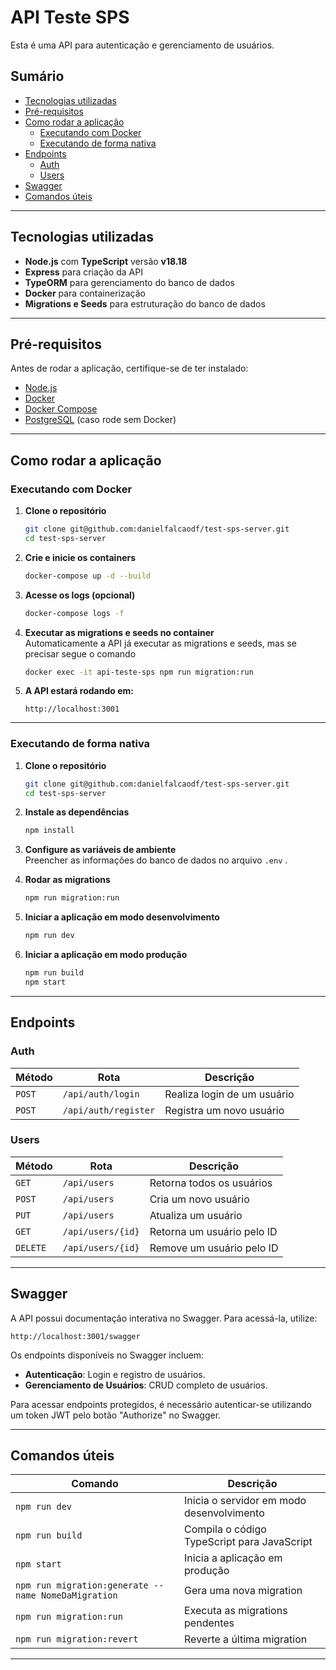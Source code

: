 # API Teste SPS

Esta é uma API para autenticação e gerenciamento de usuários.

## Sumário

- [Tecnologias utilizadas](#tecnologias-utilizadas)
- [Pré-requisitos](#pré-requisitos)
- [Como rodar a aplicação](#como-rodar-a-aplicação)
  - [Executando com Docker](#executando-com-docker)
  - [Executando de forma nativa](#executando-de-forma-nativa)
- [Endpoints](#endpoints)
  - [Auth](#auth)
  - [Users](#users)
- [Swagger](#swagger)
- [Comandos úteis](#comandos-úteis)

---
## Tecnologias utilizadas

- **Node.js** com **TypeScript** versão **v18.18**
- **Express** para criação da API
- **TypeORM** para gerenciamento do banco de dados
- **Docker** para containerização
- **Migrations e Seeds** para estruturação do banco de dados

---

## Pré-requisitos

Antes de rodar a aplicação, certifique-se de ter instalado:

- [Node.js](https://nodejs.org/)
- [Docker](https://www.docker.com/)
- [Docker Compose](https://docs.docker.com/compose/)
- [PostgreSQL](https://www.postgresql.org/) (caso rode sem Docker)

---

## Como rodar a aplicação

### Executando com Docker

1. **Clone o repositório**  
   ```sh
   git clone git@github.com:danielfalcaodf/test-sps-server.git
   cd test-sps-server
   ```

2. **Crie e inicie os containers**  
   ```sh
   docker-compose up -d --build
   ```

3. **Acesse os logs (opcional)**  
   ```sh
   docker-compose logs -f
   ```

4. **Executar as migrations e seeds no container**  
  Automaticamente a API já executar as migrations e seeds, mas se precisar segue o comando  
   ```sh
   docker exec -it api-teste-sps npm run migration:run
   ```

5. **A API estará rodando em:**  
   ```
   http://localhost:3001
   ```

---

### Executando de forma nativa

1. **Clone o repositório**  
   ```sh
   git clone git@github.com:danielfalcaodf/test-sps-server.git
   cd test-sps-server
   ```

2. **Instale as dependências**  
   ```sh
   npm install
   ```

3. **Configure as variáveis de ambiente**  
   Preencher as informações do banco de dados no arquivo `.env` .

4. **Rodar as migrations**  
   ```sh
   npm run migration:run
   ```

5. **Iniciar a aplicação em modo desenvolvimento**  
   ```sh
   npm run dev
   ```

6. **Iniciar a aplicação em modo produção**  
   ```sh
   npm run build
   npm start
   ```

---

## Endpoints

### **Auth**
| Método | Rota | Descrição |
|--------|------|----------|
| `POST` | `/api/auth/login` | Realiza login de um usuário |
| `POST` | `/api/auth/register` | Registra um novo usuário |

### **Users**
| Método | Rota | Descrição |
|--------|------|----------|
| `GET` | `/api/users` | Retorna todos os usuários |
| `POST` | `/api/users` | Cria um novo usuário |
| `PUT` | `/api/users` | Atualiza um usuário |
| `GET` | `/api/users/{id}` | Retorna um usuário pelo ID |
| `DELETE` | `/api/users/{id}` | Remove um usuário pelo ID |

---
## Swagger
A API possui documentação interativa no Swagger. Para acessá-la, utilize:
```
http://localhost:3001/swagger
```

Os endpoints disponíveis no Swagger incluem:
- **Autenticação**: Login e registro de usuários.
- **Gerenciamento de Usuários**: CRUD completo de usuários.

Para acessar endpoints protegidos, é necessário autenticar-se utilizando um token JWT pelo botão "Authorize" no Swagger.

---
## Comandos úteis

| Comando | Descrição |
|---------|----------|
| `npm run dev` | Inicia o servidor em modo desenvolvimento |
| `npm run build` | Compila o código TypeScript para JavaScript |
| `npm start` | Inicia a aplicação em produção |
| `npm run migration:generate --name NomeDaMigration` | Gera uma nova migration |
| `npm run migration:run` | Executa as migrations pendentes |
| `npm run migration:revert` | Reverte a última migration |

---

